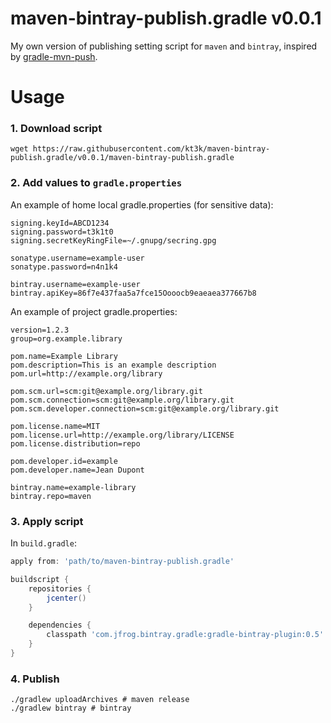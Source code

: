 # maven-bintray-publish.gradle v0.0.1

My own version of publishing setting script for `maven` and `bintray`, inspired by [gradle-mvn-push](https://github.com/chrisbanes/gradle-mvn-push).

# Usage

### 1. Download script

```
wget https://raw.githubusercontent.com/kt3k/maven-bintray-publish.gradle/v0.0.1/maven-bintray-publish.gradle
```

### 2. Add values to `gradle.properties`

An example of home local gradle.properties (for sensitive data):

```
signing.keyId=ABCD1234
signing.password=t3k1t0
signing.secretKeyRingFile=~/.gnupg/secring.gpg

sonatype.username=example-user
sonatype.password=n4n1k4

bintray.username=example-user
bintray.apiKey=86f7e437faa5a7fce15Oooocb9eaeaea377667b8
```

An example of project gradle.properties:
```
version=1.2.3
group=org.example.library

pom.name=Example Library
pom.description=This is an example description
pom.url=http://example.org/library

pom.scm.url=scm:git@example.org/library.git
pom.scm.connection=scm:git@example.org/library.git
pom.scm.developer.connection=scm:git@example.org/library.git

pom.license.name=MIT
pom.license.url=http://example.org/library/LICENSE
pom.license.distribution=repo

pom.developer.id=example
pom.developer.name=Jean Dupont

bintray.name=example-library
bintray.repo=maven
```

### 3. Apply script

In `build.gradle`:

```groovy
apply from: 'path/to/maven-bintray-publish.gradle'

buildscript {
    repositories {
        jcenter()
    }

    dependencies {
        classpath 'com.jfrog.bintray.gradle:gradle-bintray-plugin:0.5'
    }
}
```

### 4. Publish

```
./gradlew uploadArchives # maven release
./gradlew bintray # bintray
```
